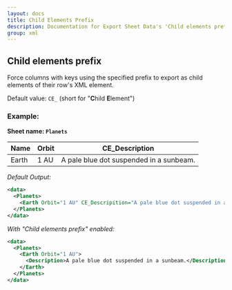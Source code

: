 ```yaml
---
layout: docs
title: Child Elements Prefix
description: Documentation for Export Sheet Data's 'Child elements prefix' option.
group: xml
---
```


Child elements prefix
---------------------
Force columns with keys using the specified prefix to export as child elements of their row's XML element.

Default value: `CE_` (short for "**C**hild **E**lement")

### Example: ###

**Sheet name: `Planets`**

Name | Orbit | CE_Description
---- | ----- | --------------
Earth | 1 AU | A pale blue dot suspended in a sunbeam.

*Default Output:*
```xml
<data>
  <Planets>
    <Earth Orbit="1 AU" CE_Descripition="A pale blue dot suspended in a sunbeam." />
  </Planets>
</data>
```

*With "Child elements prefix" enabled:*
```xml
<data>
  <Planets>
    <Earth Orbit="1 AU">
      <Description>A pale blue dot suspended in a sunbeam.</Description>
    </Earth>
  </Planets>
</data>
```
